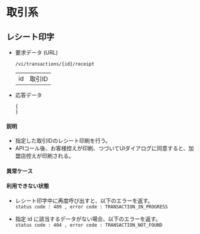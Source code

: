 # 取引系


## レシート印字


- 要求データ (URL)
  ```
  /vi/transactions/{id}/receipt
  ```
  |  |  |
  |---|---|
  | id | 取引ID |

- 応答データ
  ```
  {
  }
  ```

#### 説明

- 指定した取引IDのレシート印刷を行う。
- APIコール後、お客様控えが印刷、つづいてUIダイアログに同意すると、加盟店控えが印刷される。



#### 異常ケース


#### 利用できない状態

- レシート印字中に再度呼び出すと、以下のエラーを返す。  
  `status code : 409 , error code : TRANSACTION_IN_PROGRESS`

- 指定 id に該当するデータがない場合、以下のエラーを返す。  
  `status code : 404 , error code : TRANSACTION_NOT_FOUND`


